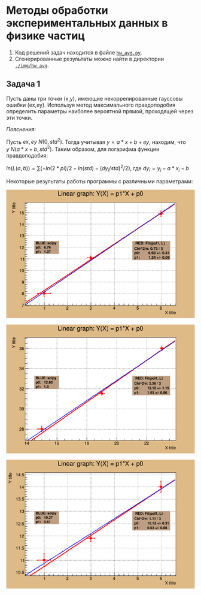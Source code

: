 # Методы обработки экспериментальных данных в физике частиц

1. Код решений задач находится в файле [```hw_avg.py```](https://github.com/shulga-alexey/monte-carlo/blob/main/hw_awg.py).
2. Сгенерированные результаты можно найти в директории [```./img/hw_avg```](https://github.com/shulga-alexey/monte-carlo/tree/main/img/hw_avg).

## Задача 1
Пусть даны три точки (x,y), имеющие некоррелированные гауссовы ошибки (ex,ey). Используя метод максимального правдоподобия определить параметры наиболее вероятной прямой, проходящей через эти точки.

_Пояснения:_

Пусть  $`ex, ey ~ N(0, std^2)`$. Тогда учитывая $`y = a*x + b + ey`$, находим, что $`y ~ N(a*x + b, std^2)`$. Таким образом, для логарифма функции правдоподобия:

$`ln(L(a, b)) = \sum (-ln(2*pi)/2 - ln(std) - (dy_i/std)^2/2)`$, где $`dy_i = y_i - a*x_i - b`$

Некоторые результаты работы программы c различными параметрами:

![](https://github.com/shulga-alexey/monte-carlo/blob/main/img/hw_avg/Task1_1.png)

![](https://github.com/shulga-alexey/monte-carlo/blob/main/img/hw_avg/Task1_2.png)

![](https://github.com/shulga-alexey/monte-carlo/blob/main/img/hw_avg/Task1_3.png)
